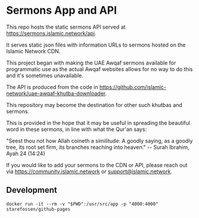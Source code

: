 # Sermons App and API

This repo hosts the static sermons API served at https://sermons.islamic.network/api.

It serves static json files with information URLs to sermons hosted on the Islamic Network CDN.

This project began with making the UAE Awqaf sermons available for programmatic use as the actual Awqaf websites allows 
for no way to do this and it's sometimes unavailable.

The API is produced from the code in https://github.com/islamic-network/uae-awqaf-khutba-downloader.

This repository may become the destination for other such khutbas and sermons.

This is provided in the hope that it may be useful in spreading the beautiful word in these sermons, in line with what the Qur'an says:

"Seest thou not how Allah coineth a similitude: A goodly saying, as a goodly tree, its root set firm, its branches reaching into heaven."
  -- Surah Ibrahim, Ayah 24 (14:24)

If you would like to add your sermons to the CDN or API, please reach out via https://community.islamic.network or support@islamic.network.


## Development
```
docker run -it --rm -v "$PWD":/usr/src/app -p "4000:4000" starefossen/github-pages
```
